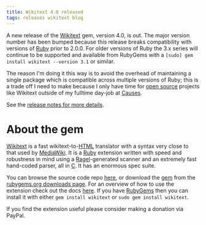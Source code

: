 ```yaml
---
title: Wikitext 4.0 released
tags: releases wikitext blog
---
```


A new release of the [Wikitext](/wiki/Wikitext) gem, version 4.0, is out. The major version number has been bumped because this release breaks compatibility with versions of [Ruby](/wiki/Ruby) prior to 2.0.0. For older versions of Ruby the 3.x series will continue to be supported and available from RubyGems with a `[sudo] gem install wikitext --version 3.1` or similar.

The reason I'm doing it this way is to avoid the overhead of maintaining a single package which is compatible across multiple versions of Ruby; this is a trade off I need to make because I only have time for [open source](/wiki/open_source) projects like Wikitext outside of my fulltime day-job at [Causes](/wiki/Causes).

See the [release notes for more details](/products/wikitext/doc/file.RELEASE-NOTES.html).

# About the gem

[Wikitext](/wiki/Wikitext) is a fast wikitext-to-[HTML](/wiki/HTML) translator with a syntax very close to that used by [MediaWiki](/wiki/MediaWiki). It is a [Ruby](/wiki/Ruby) extension written with speed and robustness in mind using a [Ragel](/wiki/Ragel)-generated scanner and an extremely fast hand-coded parser, all in [C](/wiki/C). It has an enormous spec suite.

You can browse the source code repo [here](/repos/wikitext), or download the [gem](/wiki/gem) from the [rubygems.org downloads page](http://rubygems.org/gems/wikitext). For an overview of how to use the extension check out the docs [here](/products/wikitext/doc/). If you have [RubyGems](/wiki/RubyGems) then you can install it with either `gem install wikitext` or `sudo gem install wikitext`.

If you find the extension useful please consider making a donation via PayPal.
